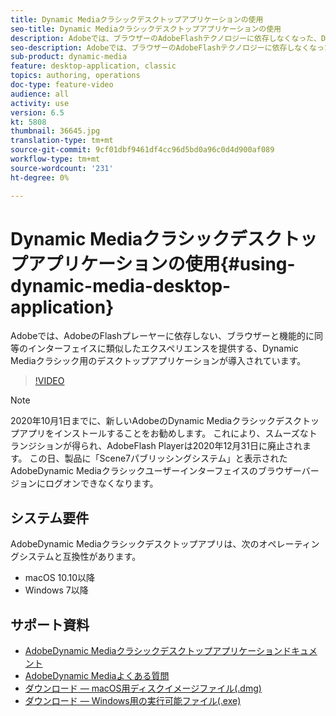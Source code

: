 ```yaml
---
title: Dynamic Mediaクラシックデスクトップアプリケーションの使用
seo-title: Dynamic Mediaクラシックデスクトップアプリケーションの使用
description: Adobeでは、ブラウザーのAdobeFlashテクノロジーに依存しなくなった、Dynamic Mediaクラシックユーザー向けのデスクトップアプリケーションが導入されています。
seo-description: Adobeでは、ブラウザーのAdobeFlashテクノロジーに依存しなくなった、Dynamic Mediaクラシックユーザー向けのデスクトップアプリケーションが導入されています。
sub-product: dynamic-media
feature: desktop-application, classic
topics: authoring, operations
doc-type: feature-video
audience: all
activity: use
version: 6.5
kt: 5808
thumbnail: 36645.jpg
translation-type: tm+mt
source-git-commit: 9cf01dbf9461df4cc96d5bd0a96c0d4d900af089
workflow-type: tm+mt
source-wordcount: '231'
ht-degree: 0%

---
```



# Dynamic Mediaクラシックデスクトップアプリケーションの使用{#using-dynamic-media-desktop-application}

Adobeでは、AdobeのFlashプレーヤーに依存しない、ブラウザーと機能的に同等のインターフェイスに類似したエクスペリエンスを提供する、Dynamic Mediaクラシック用のデスクトップアプリケーションが導入されています。

>[!VIDEO](https://video.tv.adobe.com/v/36645/?quality=12)

>[!NOTE]
>
> 2020年10月1日までに、新しいAdobeのDynamic Mediaクラシックデスクトップアプリをインストールすることをお勧めします。 これにより、スムーズなトランジションが得られ、AdobeFlash Playerは2020年12月31日に廃止されます。 この日、製品に「Scene7パブリッシングシステム」と表示されたAdobeDynamic Mediaクラシックユーザーインターフェイスのブラウザーバージョンにログオンできなくなります。

## システム要件

AdobeDynamic Mediaクラシックデスクトップアプリは、次のオペレーティングシステムと互換性があります。

* macOS 10.10以降
* Windows 7以降

## サポート資料

* [AdobeDynamic Mediaクラシックデスクトップアプリケーションドキュメント](https://docs.adobe.com/content/help/en/dynamic-media-classic/using/intro/dynamic-media-classic-desktop-app.html)
* [AdobeDynamic Mediaよくある質問](https://docs.adobe.com/content/help/en/dynamic-media-classic/using/new-ui-2020.html)
* [ダウンロード — macOS用ディスクイメージファイル(.dmg)](http://download.macromedia.com/dynamic-media-classic/20.20.1/adobe-dynamic-media-classic-20.20.1.dmg)
* [ダウンロード — Windows用の実行可能ファイル(.exe)](http://download.macromedia.com/dynamic-media-classic/20.20.1/adobe-dynamic-media-classic-20.20.1.exe)
